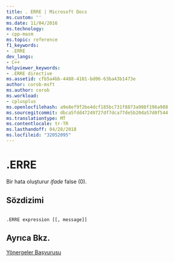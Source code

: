 ```yaml
---
title: . ERRE | Microsoft Docs
ms.custom: ''
ms.date: 11/04/2016
ms.technology:
- cpp-masm
ms.topic: reference
f1_keywords:
- .ERRE
dev_langs:
- C++
helpviewer_keywords:
- .ERRE directive
ms.assetid: cfb5a4bb-4488-4101-bd06-63ba43b1473e
author: corob-msft
ms.author: corob
ms.workload:
- cplusplus
ms.openlocfilehash: a9e8ef9f2be4dcf185bc731f8873a908f196a988
ms.sourcegitcommit: dbca5fdd47249727df7dca77de5b20da57d0f544
ms.translationtype: MT
ms.contentlocale: tr-TR
ms.lasthandoff: 04/28/2018
ms.locfileid: "32052095"
---
```

# <a name="erre"></a>.ERRE
Bir hata oluşturur *ifade* false (0).  
  
## <a name="syntax"></a>Sözdizimi  
  
```  
  
.ERRE expression [[, message]]  
```  
  
## <a name="see-also"></a>Ayrıca Bkz.  
 [Yönergeler Başvurusu](../../assembler/masm/directives-reference.md)